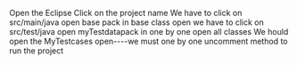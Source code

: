 Open the Eclipse
Click on the project name
We have to click on src/main/java open base pack in  base class open
we have to click on src/test/java open myTestdatapack in one  by one open all classes
We hould open the MyTestcases open----we must one by one uncomment method to run the project
